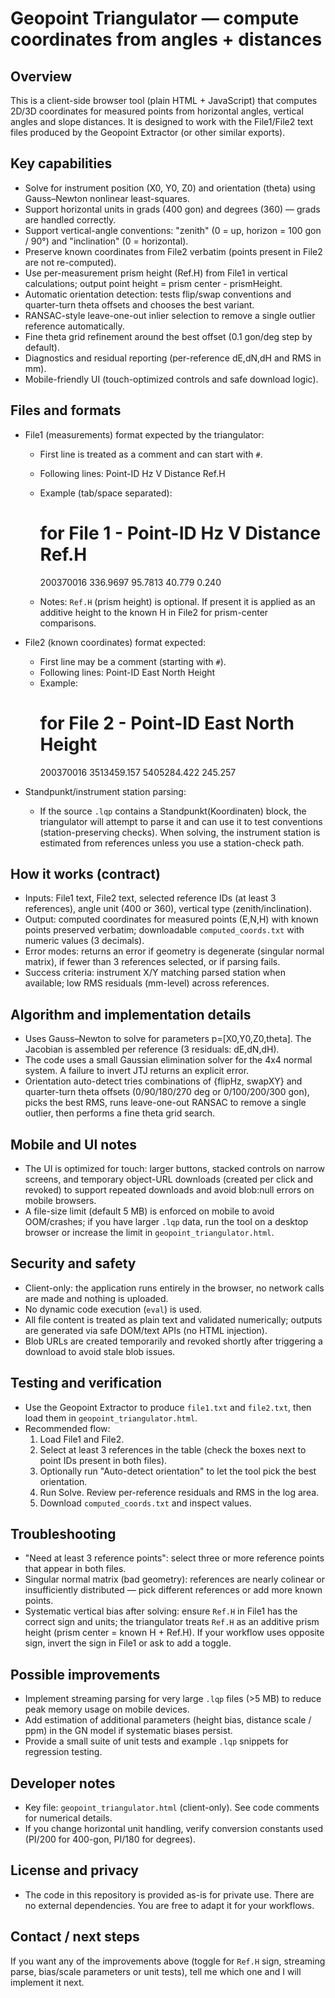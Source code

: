 Geopoint Triangulator — compute coordinates from angles + distances
=================================================================

Overview
--------
This is a client-side browser tool (plain HTML + JavaScript) that computes 2D/3D coordinates for measured points from horizontal angles, vertical angles and slope distances. It is designed to work with the File1/File2 text files produced by the Geopoint Extractor (or other similar exports).

Key capabilities
----------------
- Solve for instrument position (X0, Y0, Z0) and orientation (theta) using Gauss–Newton nonlinear least-squares.
- Support horizontal units in grads (400 gon) and degrees (360) — grads are handled correctly.
- Support vertical-angle conventions: "zenith" (0 = up, horizon = 100 gon / 90°) and "inclination" (0 = horizontal).
- Preserve known coordinates from File2 verbatim (points present in File2 are not re-computed).
- Use per-measurement prism height (Ref.H) from File1 in vertical calculations; output point height = prism center - prismHeight.
- Automatic orientation detection: tests flip/swap conventions and quarter-turn theta offsets and chooses the best variant.
- RANSAC-style leave-one-out inlier selection to remove a single outlier reference automatically.
- Fine theta grid refinement around the best offset (0.1 gon/deg step by default).
- Diagnostics and residual reporting (per-reference dE,dN,dH and RMS in mm).
- Mobile-friendly UI (touch-optimized controls and safe download logic).

Files and formats
-----------------
- File1 (measurements) format expected by the triangulator:
  - First line is treated as a comment and can start with `#`.
  - Following lines: Point-ID  Hz  V  Distance  Ref.H
  - Example (tab/space separated):
    # for File 1 - Point-ID     Hz           V       Distance    Ref.H
    200370016    336.9697     95.7813   40.779  0.240

  - Notes: `Ref.H` (prism height) is optional. If present it is applied as an additive height to the known H in File2 for prism-center comparisons.

- File2 (known coordinates) format expected:
  - First line may be a comment (starting with `#`).
  - Following lines: Point-ID  East  North  Height
  - Example:
    # for File 2 - Point-ID       East          North        Height
    200370016    3513459.157 5405284.422  245.257

- Standpunkt/instrument station parsing:
  - If the source `.lqp` contains a Standpunkt(Koordinaten) block, the triangulator will attempt to parse it and can use it to test conventions (station-preserving checks). When solving, the instrument station is estimated from references unless you use a station-check path.

How it works (contract)
-----------------------
- Inputs: File1 text, File2 text, selected reference IDs (at least 3 references), angle unit (400 or 360), vertical type (zenith/inclination).
- Output: computed coordinates for measured points (E,N,H) with known points preserved verbatim; downloadable `computed_coords.txt` with numeric values (3 decimals).
- Error modes: returns an error if geometry is degenerate (singular normal matrix), if fewer than 3 references selected, or if parsing fails.
- Success criteria: instrument X/Y matching parsed station when available; low RMS residuals (mm-level) across references.

Algorithm and implementation details
------------------------------------
- Uses Gauss–Newton to solve for parameters p=[X0,Y0,Z0,theta]. The Jacobian is assembled per reference (3 residuals: dE,dN,dH).
- The code uses a small Gaussian elimination solver for the 4x4 normal system. A failure to invert JTJ returns an explicit error.
- Orientation auto-detect tries combinations of {flipHz, swapXY} and quarter-turn theta offsets (0/90/180/270 deg or 0/100/200/300 gon), picks the best RMS, runs leave-one-out RANSAC to remove a single outlier, then performs a fine theta grid search.

Mobile and UI notes
-------------------
- The UI is optimized for touch: larger buttons, stacked controls on narrow screens, and temporary object-URL downloads (created per click and revoked) to support repeated downloads and avoid blob:null errors on mobile browsers.
- A file-size limit (default 5 MB) is enforced on mobile to avoid OOM/crashes; if you have larger `.lqp` data, run the tool on a desktop browser or increase the limit in `geopoint_triangulator.html`.

Security and safety
-------------------
- Client-only: the application runs entirely in the browser, no network calls are made and nothing is uploaded.
- No dynamic code execution (`eval`) is used.
- All file content is treated as plain text and validated numerically; outputs are generated via safe DOM/text APIs (no HTML injection).
- Blob URLs are created temporarily and revoked shortly after triggering a download to avoid stale blob issues.

Testing and verification
------------------------
- Use the Geopoint Extractor to produce `file1.txt` and `file2.txt`, then load them in `geopoint_triangulator.html`.
- Recommended flow:
  1. Load File1 and File2.
  2. Select at least 3 references in the table (check the boxes next to point IDs present in both files).
  3. Optionally run "Auto-detect orientation" to let the tool pick the best orientation.
  4. Run Solve. Review per-reference residuals and RMS in the log area.
  5. Download `computed_coords.txt` and inspect values.

Troubleshooting
---------------
- "Need at least 3 reference points": select three or more reference points that appear in both files.
- Singular normal matrix (bad geometry): references are nearly colinear or insufficiently distributed — pick different references or add more known points.
- Systematic vertical bias after solving: ensure `Ref.H` in File1 has the correct sign and units; the triangulator treats `Ref.H` as an additive prism height (prism center = known H + Ref.H). If your workflow uses opposite sign, invert the sign in File1 or ask to add a toggle.

Possible improvements
---------------------
- Implement streaming parsing for very large `.lqp` files (>5 MB) to reduce peak memory usage on mobile devices.
- Add estimation of additional parameters (height bias, distance scale / ppm) in the GN model if systematic biases persist.
- Provide a small suite of unit tests and example `.lqp` snippets for regression testing.

Developer notes
---------------
- Key file: `geopoint_triangulator.html` (client-only). See code comments for numerical details.
- If you change horizontal unit handling, verify conversion constants used (PI/200 for 400-gon, PI/180 for degrees).

License and privacy
-------------------
- The code in this repository is provided as-is for private use. There are no external dependencies. You are free to adapt it for your workflows.

Contact / next steps
--------------------
If you want any of the improvements above (toggle for `Ref.H` sign, streaming parse, bias/scale parameters or unit tests), tell me which one and I will implement it next.
